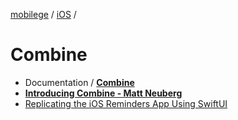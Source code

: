 [mobilege](https://github.com/mobilege/mobilege.github.io/blob/master/README.md) / 
[iOS](https://github.com/mobilege/ios-development/blob/master/README.md) / 

# Combine
- Documentation / [**Combine**](https://developer.apple.com/documentation/combine)
- [**Introducing Combine - Matt Neuberg**](https://www.apeth.com/UnderstandingCombine/toc.html)
- [Replicating the iOS Reminders App Using SwiftUI](https://medium.com/better-programming/replicating-the-ios-reminders-app-part1-44211a7b7029)
